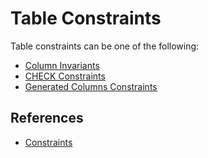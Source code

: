 # Table Constraints

Table constraints can be one of the following:

* [Column Invariants](../column-invariants/index.md)
* [CHECK Constraints](../check-constraints/index.md)
* [Generated Columns Constraints](../generated-columns/GeneratedColumn.md#addGeneratedColumnsOrReturnConstraints)

## References

* [Constraints](https://docs.databricks.com/delta/delta-constraints.html)

